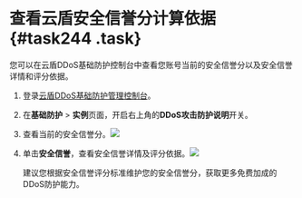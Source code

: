 # 查看云盾安全信誉分计算依据 {#task244 .task}

您可以在云盾DDoS基础防护控制台中查看您账号当前的安全信誉分以及安全信誉详情和评分依据。

1.  登录[云盾DDoS基础防护管理控制台](https://yundun.console.aliyun.com/?p=ddosnext)。 
2.  在**基础防护** \> **实例**页面，开启右上角的**DDoS攻击防护说明**开关。 
3.  查看当前的安全信誉分。![](http://static-aliyun-doc.oss-cn-hangzhou.aliyuncs.com/assets/img/79455/154806272034178_zh-CN.png)

  
4.  单击**安全信誉**，查看安全信誉详情及评分依据。![](http://static-aliyun-doc.oss-cn-hangzhou.aliyuncs.com/assets/img/79455/154806272034133_zh-CN.png)

  

    建议您根据安全信誉评分标准维护您的安全信誉分，获取更多免费加成的DDoS防护能力。


